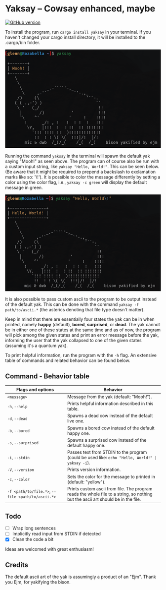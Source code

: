 # Yaksay &ndash; Cowsay enhanced, maybe

[![GitHub version](https://img.shields.io/crates/v/yaksay?color=green&style=for-the-badge)](https://crates.io/crates/yaksay)

To install the program, run `cargo install yaksay` in your terminal. If you haven't changed your cargo install directory, it will be installed to the .cargo/bin folder.

![Yaksay default preview](yaksay-preview-default.png)

Running the command `yaksay` in the terminal will spawn the default yak saying "Mooh!" as seen above. The program can of course also be run with a custom input string, like `yaksay "Hello, World!"`. This can be seen below. (Be aware that it might be required to prepend a backslash to exclamation marks like so: '\\!'). It is possible to color the message differently by setting a color using the color flag, i.e., `yaksay -c green` will display the default message in green. 

![Yaksay custom string preview](yaksay-preview-custom_string.png)

It is also possible to pass custom ascii to the program to be output instead of the default yak. This can be done with the command `yaksay -f path/to/ascii.*` (the asterics denoting that file type doesn't matter). 

Keep in mind that there are essentially four states the yak can be in when printed, namely **happy** (default), **bored**, **surprised**, or **dead**. The yak cannot be in either one of these states at the same time and as of now, the program will pick among the given states and print an error message before the yak, informing the user that the yak collapsed to one of the given states (assuming it's a quantum yak).

To print helpful information, run the program with the `-h` flag. An extensive table of commands and related behavior can be found below.

## Command - Behavior table

| Flags and options                                | Behavior                                                                                                                        |
|--------------------------------------------------|---------------------------------------------------------------------------------------------------------------------------------|
| `<message>`                                      | Message from the yak (default: "Mooh!").                                                                                        |
| `-h`, `--help`                                   | Prints helpful information described in this table.                                                                             |
| `-d`, `--dead`                                   | Spawns a dead cow instead of the default live one.                                                                              |
| `-b`, `--bored`                                  | Spawns a bored cow instead of the default happy one.                                                                            |
| `-s`, `--surprised`                              | Spawns a surprised cow instead of the default happy one.                                                                        |
| `-i`, `--stdin`                                  | Passes text from STDIN to the program (could be used like: `echo "Hello, World!" \| yaksay -i`).                                |
| `-V`, `--version`                                | Prints version information.                                                                                                     |
| `-c`, `--color`                                  | Sets the color for the message to printed in (default: "yellow").                                                               |
| `-f <path/to/file.*>`, `--file <path/to/ascii.*>`| Prints custom ascii from file. The program reads the whole file to a string, so nothing but the ascii art should be in the file.|

## Todo

- [ ] Wrap long sentences
- [ ] Implicitly read input from STDIN if detected
- [x] Clean the code a bit

Ideas are welcomed with great enthusiasm!

## Credits

The default ascii art of the yak is assumingly a product of an "Ejm". Thank you Ejm, for yakifying the bison.

